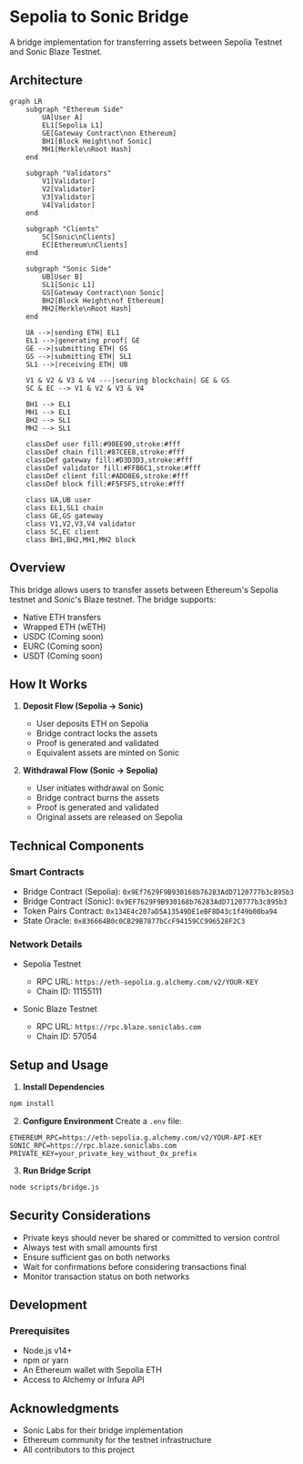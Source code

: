 # Sepolia to Sonic Bridge

A bridge implementation for transferring assets between Sepolia Testnet and Sonic Blaze Testnet.

## Architecture

```mermaid
graph LR
    subgraph "Ethereum Side"
        UA[User A]
        EL1[Sepolia L1]
        GE[Gateway Contract\non Ethereum]
        BH1[Block Height\nof Sonic]
        MH1[Merkle\nRoot Hash]
    end

    subgraph "Validators"
        V1[Validator]
        V2[Validator]
        V3[Validator]
        V4[Validator]
    end

    subgraph "Clients"
        SC[Sonic\nClients]
        EC[Ethereum\nClients]
    end

    subgraph "Sonic Side"
        UB[User B]
        SL1[Sonic L1]
        GS[Gateway Contract\non Sonic]
        BH2[Block Height\nof Ethereum]
        MH2[Merkle\nRoot Hash]
    end

    UA -->|sending ETH| EL1
    EL1 -->|generating proof| GE
    GE -->|submitting ETH| GS
    GS -->|submitting ETH| SL1
    SL1 -->|receiving ETH| UB

    V1 & V2 & V3 & V4 ---|securing blockchain| GE & GS
    SC & EC --> V1 & V2 & V3 & V4

    BH1 --> EL1
    MH1 --> EL1
    BH2 --> SL1
    MH2 --> SL1

    classDef user fill:#90EE90,stroke:#fff
    classDef chain fill:#87CEEB,stroke:#fff
    classDef gateway fill:#D3D3D3,stroke:#fff
    classDef validator fill:#FFB6C1,stroke:#fff
    classDef client fill:#ADD8E6,stroke:#fff
    classDef block fill:#F5F5F5,stroke:#fff

    class UA,UB user
    class EL1,SL1 chain
    class GE,GS gateway
    class V1,V2,V3,V4 validator
    class SC,EC client
    class BH1,BH2,MH1,MH2 block
```

## Overview

This bridge allows users to transfer assets between Ethereum's Sepolia testnet and Sonic's Blaze testnet. The bridge supports:

- Native ETH transfers
- Wrapped ETH (wETH)
- USDC (Coming soon)
- EURC (Coming soon)
- USDT (Coming soon)

## How It Works

1. **Deposit Flow (Sepolia → Sonic)**

   - User deposits ETH on Sepolia
   - Bridge contract locks the assets
   - Proof is generated and validated
   - Equivalent assets are minted on Sonic

2. **Withdrawal Flow (Sonic → Sepolia)**
   - User initiates withdrawal on Sonic
   - Bridge contract burns the assets
   - Proof is generated and validated
   - Original assets are released on Sepolia

## Technical Components

### Smart Contracts

- Bridge Contract (Sepolia): `0x9Ef7629F9B930168b76283AdD7120777b3c895b3`
- Bridge Contract (Sonic): `0x9EF7629F9B930168b76283AdD7120777b3c895b3`
- Token Pairs Contract: `0x134E4c207aD5A13549DE1eBF8D43c1f49b00ba94`
- State Oracle: `0x836664B0c0CB29B7877bCcF94159CC996528F2C3`

### Network Details

- Sepolia Testnet

  - RPC URL: `https://eth-sepolia.g.alchemy.com/v2/YOUR-KEY`
  - Chain ID: 11155111

- Sonic Blaze Testnet
  - RPC URL: `https://rpc.blaze.soniclabs.com`
  - Chain ID: 57054

## Setup and Usage

1. **Install Dependencies**

```bash
npm install
```

2. **Configure Environment**
   Create a `.env` file:

```env
ETHEREUM_RPC=https://eth-sepolia.g.alchemy.com/v2/YOUR-API-KEY
SONIC_RPC=https://rpc.blaze.soniclabs.com
PRIVATE_KEY=your_private_key_without_0x_prefix
```

3. **Run Bridge Script**

```bash
node scripts/bridge.js
```

## Security Considerations

- Private keys should never be shared or committed to version control
- Always test with small amounts first
- Ensure sufficient gas on both networks
- Wait for confirmations before considering transactions final
- Monitor transaction status on both networks

## Development

### Prerequisites

- Node.js v14+
- npm or yarn
- An Ethereum wallet with Sepolia ETH
- Access to Alchemy or Infura API

## Acknowledgments

- Sonic Labs for their bridge implementation
- Ethereum community for the testnet infrastructure
- All contributors to this project
